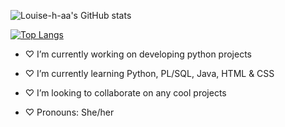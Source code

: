 ![Louise-h-aa's GitHub stats](https://github-readme-stats.vercel.app/api?username=Louise-h-aa&show_icons=true&theme=panda)

[![Top Langs](https://github-readme-stats.vercel.app/api/top-langs/?username=Louise-h-aa&layout=compact&show_icons=true&theme=panda)](https://github.com/Louise-h-aa/github-readme-stats)


- ♡ I’m currently working on developing python projects
- ♡ I’m currently learning Python, PL/SQL, Java, HTML & CSS 
- ♡ I’m looking to collaborate on any cool projects

- ♡ Pronouns: She/her


